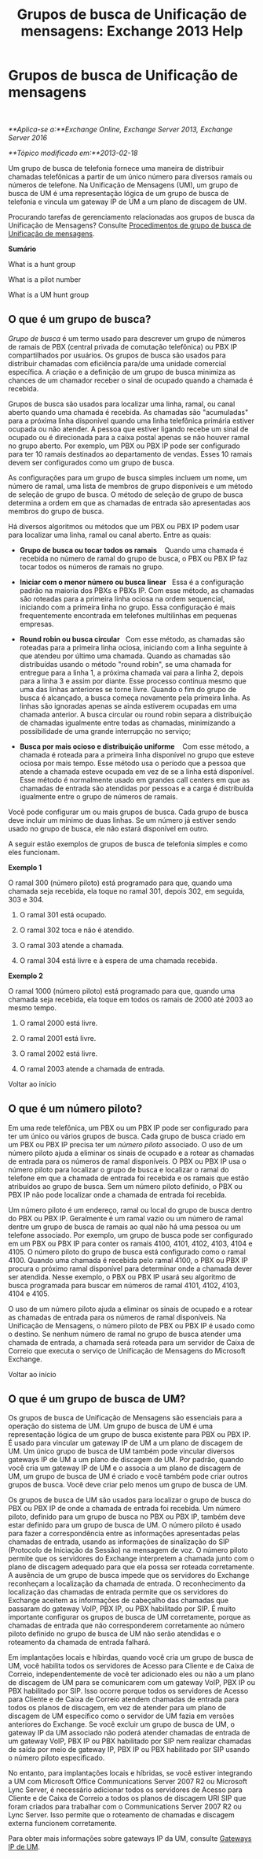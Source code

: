 ﻿---
title: 'Grupos de busca de Unificação de mensagens: Exchange 2013 Help'
TOCTitle: Grupos de busca de Unificação de mensagens
ms:assetid: 026129a1-b0b5-410a-bed6-2d49f85205b3
ms:mtpsurl: https://technet.microsoft.com/pt-br/library/Aa995918(v=EXCHG.150)
ms:contentKeyID: 50556133
ms.date: 05/22/2018
mtps_version: v=EXCHG.150
ms.translationtype: MT
---

# Grupos de busca de Unificação de mensagens

 

_**Aplica-se a:**Exchange Online, Exchange Server 2013, Exchange Server 2016_

_**Tópico modificado em:**2013-02-18_

Um grupo de busca de telefonia fornece uma maneira de distribuir chamadas telefônicas a partir de um único número para diversos ramais ou números de telefone. Na Unificação de Mensagens (UM), um grupo de busca de UM é uma representação lógica de um grupo de busca de telefonia e vincula um gateway IP de UM a um plano de discagem de UM.

Procurando tarefas de gerenciamento relacionadas aos grupos de busca da Unificação de Mensagens? Consulte [Procedimentos de grupo de busca de Unificação de mensagens](um-hunt-group-procedures-exchange-2013-help.md).

**Sumário**

What is a hunt group

What is a pilot number

What is a UM hunt group

## O que é um grupo de busca?

*Grupo de busca* é um termo usado para descrever um grupo de números de ramais de PBX (central privada de comutação telefônica) ou PBX IP compartilhados por usuários. Os grupos de busca são usados para distribuir chamadas com eficiência para/de uma unidade comercial específica. A criação e a definição de um grupo de busca minimiza as chances de um chamador receber o sinal de ocupado quando a chamada é recebida.

Grupos de busca são usados para localizar uma linha, ramal, ou canal aberto quando uma chamada é recebida. As chamadas são "acumuladas" para a próxima linha disponível quando uma linha telefônica primária estiver ocupada ou não atender. A pessoa que estiver ligando recebe um sinal de ocupado ou é direcionada para a caixa postal apenas se não houver ramal no grupo aberto. Por exemplo, um PBX ou PBX IP pode ser configurado para ter 10 ramais destinados ao departamento de vendas. Esses 10 ramais devem ser configurados como um grupo de busca.

As configurações para um grupo de busca simples incluem um nome, um número de ramal, uma lista de membros de grupo disponíveis e um método de seleção de grupo de busca. O método de seleção de grupo de busca determina a ordem em que as chamadas de entrada são apresentadas aos membros do grupo de busca.

Há diversos algoritmos ou métodos que um PBX ou PBX IP podem usar para localizar uma linha, ramal ou canal aberto. Entre as quais:

  - **Grupo de busca ou tocar todos os ramais**    Quando uma chamada é recebida no número de ramal do grupo de busca, o PBX ou PBX IP faz tocar todos os números de ramais no grupo.

  - **Iniciar com o menor número ou busca linear**   Essa é a configuração padrão na maioria dos PBXs e PBXs IP. Com esse método, as chamadas são roteadas para a primeira linha ociosa na ordem sequencial, iniciando com a primeira linha no grupo. Essa configuração é mais frequentemente encontrada em telefones multilinhas em pequenas empresas.

  - **Round robin ou busca circular**   Com esse método, as chamadas são roteadas para a primeira linha ociosa, iniciando com a linha seguinte à que atendeu por último uma chamada. Quando as chamadas são distribuídas usando o método "round robin", se uma chamada for entregue para a linha 1, a próxima chamada vai para a linha 2, depois para a linha 3 e assim por diante. Esse processo continua mesmo que uma das linhas anteriores se torne livre. Quando o fim do grupo de busca é alcançado, a busca começa novamente pela primeira linha. As linhas são ignoradas apenas se ainda estiverem ocupadas em uma chamada anterior. A busca circular ou round robin separa a distribuição de chamadas igualmente entre todas as chamadas, minimizando a possibilidade de uma grande interrupção no serviço;

  - **Busca por mais ocioso e distribuição uniforme**    Com esse método, a chamada é roteada para a primeira linha disponível no grupo que esteve ociosa por mais tempo. Esse método usa o período que a pessoa que atende a chamada esteve ocupada em vez de se a linha está disponível. Esse método é normalmente usado em grandes call centers em que as chamadas de entrada são atendidas por pessoas e a carga é distribuída igualmente entre o grupo de números de ramais.

Você pode configurar um ou mais grupos de busca. Cada grupo de busca deve incluir um mínimo de duas linhas. Se um número já estiver sendo usado no grupo de busca, ele não estará disponível em outro.

A seguir estão exemplos de grupos de busca de telefonia simples e como eles funcionam.

**Exemplo 1**

O ramal 300 (número piloto) está programado para que, quando uma chamada seja recebida, ela toque no ramal 301, depois 302, em seguida, 303 e 304.

1.  O ramal 301 está ocupado.

2.  O ramal 302 toca e não é atendido.

3.  O ramal 303 atende a chamada.

4.  O ramal 304 está livre e à espera de uma chamada recebida.

**Exemplo 2**

O ramal 1000 (número piloto) está programado para que, quando uma chamada seja recebida, ela toque em todos os ramais de 2000 até 2003 ao mesmo tempo.

1.  O ramal 2000 está livre.

2.  O ramal 2001 está livre.

3.  O ramal 2002 está livre.

4.  O ramal 2003 atende a chamada de entrada.

Voltar ao início

## O que é um número piloto?

Em uma rede telefônica, um PBX ou um PBX IP pode ser configurado para ter um único ou vários grupos de busca. Cada grupo de busca criado em um PBX ou PBX IP precisa ter um *número piloto* associado. O uso de um número piloto ajuda a eliminar os sinais de ocupado e a rotear as chamadas de entrada para os números de ramal disponíveis. O PBX ou PBX IP usa o número piloto para localizar o grupo de busca e localizar o ramal do telefone em que a chamada de entrada foi recebida e os ramais que estão atribuídos ao grupo de busca. Sem um número piloto definido, o PBX ou PBX IP não pode localizar onde a chamada de entrada foi recebida.

Um número piloto é um endereço, ramal ou local do grupo de busca dentro do PBX ou PBX IP. Geralmente é um ramal vazio ou um número de ramal dentre um grupo de busca de ramais ao qual não há uma pessoa ou um telefone associado. Por exemplo, um grupo de busca pode ser configurado em um PBX ou PBX IP para conter os ramais 4100, 4101, 4102, 4103, 4104 e 4105. O número piloto do grupo de busca está configurado como o ramal 4100. Quando uma chamada é recebida pelo ramal 4100, o PBX ou PBX IP procura o próximo ramal disponível para determinar onde a chamada dever ser atendida. Nesse exemplo, o PBX ou PBX IP usará seu algoritmo de busca programada para buscar em números de ramal 4101, 4102, 4103, 4104 e 4105.

O uso de um número piloto ajuda a eliminar os sinais de ocupado e a rotear as chamadas de entrada para os números de ramal disponíveis. Na Unificação de Mensagens, o número piloto de PBX ou PBX IP é usado como o destino. Se nenhum número de ramal no grupo de busca atender uma chamada de entrada, a chamada será roteada para um servidor de Caixa de Correio que executa o serviço de Unificação de Mensagens do Microsoft Exchange.

Voltar ao início

## O que é um grupo de busca de UM?

Os grupos de busca de Unificação de Mensagens são essenciais para a operação do sistema de UM. Um grupo de busca de UM é uma representação lógica de um grupo de busca existente para PBX ou PBX IP. É usado para vincular um gateway IP de UM a um plano de discagem de UM. Um único grupo de busca de UM também pode vincular diversos gateways IP de UM a um plano de discagem de UM. Por padrão, quando você cria um gateway IP de UM e o associa a um plano de discagem de UM, um grupo de busca de UM é criado e você também pode criar outros grupos de busca. Você deve criar pelo menos um grupo de busca de UM.

Os grupos de busca de UM são usados para localizar o grupo de busca do PBX ou PBX IP de onde a chamada de entrada foi recebida. Um número piloto, definido para um grupo de busca no PBX ou PBX IP, também deve estar definido para um grupo de busca de UM. O número piloto é usado para fazer a correspondência entre as informações apresentadas pelas chamadas de entrada, usando as informações de sinalização do SIP (Protocolo de Iniciação da Sessão) na mensagem de voz. O número piloto permite que os servidores do Exchange interpretem a chamada junto com o plano de discagem adequado para que ela possa ser roteada corretamente. A ausência de um grupo de busca impede que os servidores do Exchange reconheçam a localização da chamada de entrada. O reconhecimento da localização das chamadas de entrada permite que os servidores do Exchange aceitem as informações de cabeçalho das chamadas que passaram do gateway VoIP, PBX IP, ou PBX habilitado por SIP. É muito importante configurar os grupos de busca de UM corretamente, porque as chamadas de entrada que não corresponderem corretamente ao número piloto definido no grupo de busca de UM não serão atendidas e o roteamento da chamada de entrada falhará.

Em implantações locais e híbirdas, quando você cria um grupo de busca de UM, você habilita todos os servidores de Acesso para Cliente e de Caixa de Correio, independentemente de você ter adicionado eles ou não a um plano de discagem de UM para se comunicarem com um gateway VoIP, PBX IP ou PBX habilitado por SIP. Isso ocorre porque todos os servidores de Acesso para Cliente e de Caixa de Correio atendem chamadas de entrada para todos os planos de discagem, em vez de atender para um plano de discagem de UM específico como o servidor de UM fazia em versões anteriores do Exchange. Se você excluir um grupo de busca de UM, o gateway IP da UM associado não poderá atender chamadas de entrada de um gateway VoIP, PBX IP ou PBX habilitado por SIP nem realizar chamadas de saída por meio de gateway IP, PBX IP ou PBX habilitado por SIP usando o número piloto especificado.

No entanto, para implantações locais e híbridas, se você estiver integrando a UM com Microsoft Office Communications Server 2007 R2 ou Microsoft Lync Server, é necessário adicionar todos os servidores de Acesso para Cliente e de Caixa de Correio a todos os planos de discagem URI SIP que foram criados para trabalhar com o Communications Server 2007 R2 ou Lync Server. Isso permite que o roteamento de chamadas e discagem externa funcionem corretamente.

Para obter mais informações sobre gateways IP da UM, consulte [Gateways IP de UM](um-ip-gateways-exchange-2013-help.md).

